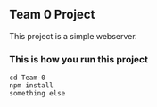 ## Team 0 Project

This project is a simple webserver.

### This is how you run this project 

```shell
cd Team-0
npm install
something else
```
